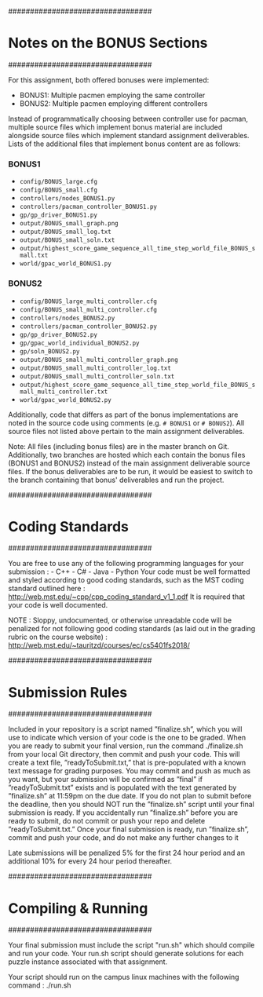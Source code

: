 #################################
# Notes on the BONUS Sections #
#################################

For this assignment, both offered bonuses were implemented:

* BONUS1: Multiple pacmen employing the same controller
* BONUS2: Multiple pacmen employing different controllers

Instead of programmatically choosing between
controller use for pacman, multiple source
files which implement bonus material 
are included alongside source files 
which implement standard assignment 
deliverables. Lists of the additional files 
that implement bonus content are as follows:

### BONUS1

* `config/BONUS_large.cfg`
* `config/BONUS_small.cfg`
* `controllers/nodes_BONUS1.py`
* `controllers/pacman_controller_BONUS1.py`
* `gp/gp_driver_BONUS1.py`
* `output/BONUS_small_graph.png`
* `output/BONUS_small_log.txt`
* `output/BONUS_small_soln.txt`
* `output/highest_score_game_sequence_all_time_step_world_file_BONUS_small.txt`
* `world/gpac_world_BONUS1.py`

### BONUS2

* `config/BONUS_large_multi_controller.cfg`
* `config/BONUS_small_multi_controller.cfg`
* `controllers/nodes_BONUS2.py`
* `controllers/pacman_controller_BONUS2.py`
* `gp/gp_driver_BONUS2.py`
* `gp/gpac_world_individual_BONUS2.py`
* `gp/soln_BONUS2.py`
* `output/BONUS_small_multi_controller_graph.png`
* `output/BONUS_small_multi_controller_log.txt`
* `output/BONUS_small_multi_controller_soln.txt`
* `output/highest_score_game_sequence_all_time_step_world_file_BONUS_small_multi_controller.txt`
* `world/gpac_world_BONUS2.py`

Additionally, code that differs as part of the bonus implementations are noted 
in the source code using comments (e.g. `# BONUS1` or `# BONUS2`). All source files not listed above
pertain to the main assignment deliverables.

Note: All files (including bonus files) are in the master branch on Git. Additionally, two branches are hosted which each
contain the bonus files (BONUS1 and BONUS2) instead of the main assignment deliverable source files. If the bonus deliverables
are to be run, it would be easiest to switch to the branch containing that bonus' deliverables and run the project.


#################################
#	Coding Standards	#
#################################

You are free to use any of the following programming languages for your submission : 
	- C++
	- C#
	- Java
	- Python
Your code must be well formatted and styled according to good coding standards, such as the MST coding standard outlined here : 
http://web.mst.edu/~cpp/cpp_coding_standard_v1_1.pdf
It is required that your code is well documented.

NOTE : Sloppy, undocumented, or otherwise unreadable code will be penalized for not following good coding standards (as laid out in the grading rubric on the course website) : 
http://web.mst.edu/~tauritzd/courses/ec/cs5401fs2018/

#################################
#	Submission Rules	#
#################################

Included in your repository is a script named ”finalize.sh”, which you will use to indicate which version of your code is the one to be graded. When you are ready to submit your final version, run the command ./finalize.sh from your local Git directory, then commit and push your code. This will create a text file, ”readyToSubmit.txt,” that is pre-populated with a known text message for grading purposes. You may commit and push as much as you want, but your submission will be confirmed as ”final” if ”readyToSubmit.txt” exists and is populated with the text generated by ”finalize.sh” at 11:59pm on the due date. If you do not plan to submit before the deadline, then you should NOT run the ”finalize.sh” script until your final submission is ready. If you accidentally run ”finalize.sh” before you are ready to submit, do not commit or push your repo and delete ”readyToSubmit.txt.” Once your final submission is ready, run ”finalize.sh”, commit and push your code, and do not make any further changes to it

Late submissions will be penalized 5% for the first 24 hour period and an additional 10% for every 24 hour period thereafter.

#################################
#       Compiling & Running	#
#################################

Your final submission must include the script "run.sh" which should compile and run your code.
Your run.sh script should generate solutions for each puzzle instance associated with that assignment.

Your script should run on the campus linux machines with the following command : 
	./run.sh
